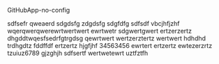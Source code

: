 GitHubApp-no-config


sdfsefr
qweaerd
sdgdsfg
zdgdsfg
sdgfdfg
sdfsdf
vbcjhfjzhf
wqerqwerqwerewrtwertwert
ewrtwetr
sdgwertgwert
ertzerzertz
dhgddtwqesfsedrfgtrgdsg
qewrtwert
wertzerztertz
wertwert
hdhdhd
trdhgdtz
fddffdf
ertzertz
hjgfjhf
34563456
ewrtert
ertzertz
ewtezerzrtz
tzuiuz6789
gjzghjh
sdfsertf
wertwetewrt
uztfztfh
